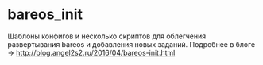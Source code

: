 # bareos_init

Шаблоны конфигов и несколько скриптов для облегчения развертывания bareos и добавления новых заданий.
Подробнее в блоге -> http://blog.angel2s2.ru/2016/04/bareos-init.html

